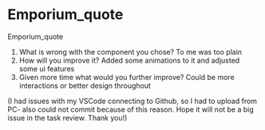 # Emporium_quote
Emporium_quote

1) What is wrong with the component you chose?
To me was too plain
2) How will you improve it?
Added some animations to it and adjusted some ui features
3) Given more time what would you further improve?
Could be more interactions or better design throughout


(I had issues with my VSCode connecting to Github, so I had to upload from PC- also could not commit because of this reason.
Hope it will not be a big issue in the task review. Thank you!)
